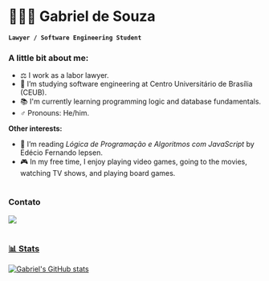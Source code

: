# 🧑🏻‍🎓 Gabriel de Souza

**`Lawyer / Software Engineering Student`**

### A little bit about me:
- ⚖️ I work as a labor lawyer.
- 🏦 I’m studying software engineering at Centro Universitário de Brasília (CEUB). 
- 📚 I'm currently learning programming logic and database fundamentals.
- ♂️ Pronouns: He/him.

 **Other interests:**
- 📖 I’m reading _Lógica de Programação e Algoritmos com JavaScript_ by Edécio Fernando Iepsen.
- 🎮 In my free time, I enjoy playing video games, going to the movies, watching TV shows, and playing board games.


#

### Contato

<a href="https://www.linkedin.com/in/gabriel-de-souza-leal-silva-479a4a228">
    <img src="https://img.shields.io/badge/linkedin-%230077B5.svg?&style=for-the-badge&logo=linkedin&logoColor=white" />

# 

### 📊 Stats

![Gabriel's GitHub stats](https://github-readme-stats.vercel.app/api?username=GabrielGSLS&show_icons=true&theme=gruvbox)

<!-- ![GitHub Streak](https://streak-stats.demolab.com?user=GabrielGSLS&theme=gruvbox&border_radius=4.5) -->
